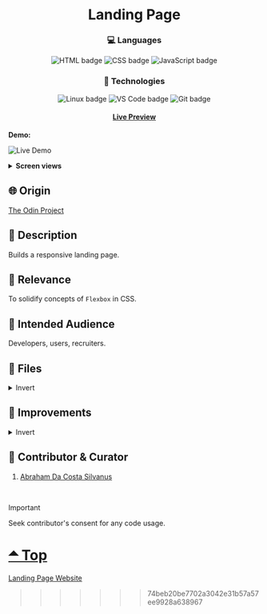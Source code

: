 <div align='center'>

# Landing Page
</div>
<div align='center'>
    <h3>💻 Languages</h3>
    <img src="https://img.shields.io/badge/HTML5-E34F26?style=for-the-badge&logo=html5&logoColor=white" alt="HTML badge">
    <img src="https://img.shields.io/badge/CSS3-1572B6?style=for-the-badge&logo=css3&logoColor=white" alt="CSS badge">
    <img src="https://img.shields.io/badge/JavaScript-F7DF1E?style=for-the-badge&logo=javascript&logoColor=black" alt="JavaScript badge">
    <h3>🔧 Technologies</h3>
    <img src="https://img.shields.io/badge/Linux-FCC624?style=for-the-badge&logo=linux&logoColor=black" alt="Linux badge">
    <img src="https://img.shields.io/badge/VS_Code-007ACC?style=for-the-badge&logo=visual-studio-code&logoColor=white" alt="VS Code badge">
    <img src="https://img.shields.io/badge/Git-F05032?style=for-the-badge&logo=git&logoColor=white" alt="Git badge">
    <h4><a href="https://asdacosta.github.io/landing-page/">Live Preview</a></h4>
</div>

**Demo:**

![Live Demo](./view-imgs/)

<details>

**<summary>Screen views</summary>**

**Desktop View:**

<img src="./view-imgs/" alt="desktop view">
<br>

**Mobile View:**

<img src="./view-imgs/" alt="mobile view" width="45%" height="45%">

</details>

## 🌐 Origin
[The Odin Project](https://www.theodinproject.com/)

## 📝 Description
Builds a responsive landing page.

## 🎯 Relevance
To solidify concepts of `Flexbox` in CSS. 

## 👥 Intended Audience
Developers, users, recruiters.

## 📂 Files
<details>
<summary>Invert</summary>

|File|Description|
|-|-|
|`index.html`|Raw html file of website that uses `Semantic elements`.|
|`style.css`|Stylesheet for `index.html` that focuses on the topic `Flexbox` in CSS.|
|`imgs/*`|The images used in the website.|

<<<<<<< HEAD
</details>

## 🔄 Improvements
<details>
<summary>Invert</summary>

No improvements

</details>

## 👤 Contributor & Curator
1. [Abraham Da Costa Silvanus](https://github.com/asdacosta) 

<br>

> [!IMPORTANT]
> Seek contributor's consent for any code usage.

**[🞁 Top](#landing-page)**
=======
[Landing Page Website](https://asdacosta.github.io/landing-page/)
>>>>>>> 74beb20be7702a3042e31b57a57ee9928a638967
